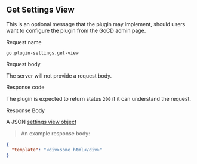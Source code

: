 ## Get Settings View

This is an optional message that the plugin may implement, should users want to configure the plugin from the GoCD admin page.

<p class='request-name-heading'>Request name</p>

`go.plugin-settings.get-view`

<p class='request-body-heading'>Request body</p>

The server will not provide a request body.

<p class='response-code-heading'>Response code</p>

The plugin is expected to return status `200` if it can understand the request.

<p class='response-body-heading'>Response Body</p>

A JSON [settings view object](#the-get-settings-view-object)

> An example response body:

```json
{
  "template": "<div>some html</div>"
}
```
